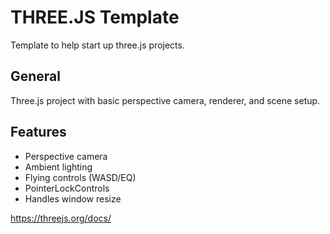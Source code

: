 # THREE.JS Template

Template to help start up three.js projects.

## General
Three.js project with basic perspective camera, renderer, and scene setup. 

## Features
- Perspective camera
- Ambient lighting
- Flying controls (WASD/EQ)
- PointerLockControls
- Handles window resize

https://threejs.org/docs/

